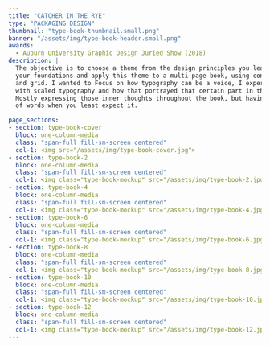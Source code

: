 ```yaml
---
title: "CATCHER IN THE RYE"
type: "PACKAGING DESIGN"
thumbnail: "type-book-thumbnail.small.png"
banner: "/assets/img/type-book-header.small.png"
awards:
  - Auburn University Graphic Design Juried Show (2018)
description: |
  The objective is to choose a theme from the design principles you learned in
  your foundations and apply this theme to a multi-page book, using concept, type,
  and grid. I wanted to Focus on how typography can be a voice, I experimented
  with scaled typography and how that portrayed that certain part in the book.
  Mostly expressing those inner thoughts throughout the book, but having a burst
  of words when you least expect it.

page_sections:
- section: type-book-cover
  block: one-column-media
  class: "span-full fill-sm-screen centered"
  col-1: <img src="/assets/img/type-book-cover.jpg">
- section: type-book-2
  block: one-column-media
  class: "span-full fill-sm-screen centered"
  col-1: <img class="type-book-mockup" src="/assets/img/type-book-2.jpg">
- section: type-book-4
  block: one-column-media
  class: "span-full fill-sm-screen centered"
  col-1: <img class="type-book-mockup" src="/assets/img/type-book-4.jpg">
- section: type-book-6
  block: one-column-media
  class: "span-full fill-sm-screen centered"
  col-1: <img class="type-book-mockup" src="/assets/img/type-book-6.jpg">
- section: type-book-8
  block: one-column-media
  class: "span-full fill-sm-screen centered"
  col-1: <img class="type-book-mockup" src="/assets/img/type-book-8.jpg">
- section: type-book-10
  block: one-column-media
  class: "span-full fill-sm-screen centered"
  col-1: <img class="type-book-mockup" src="/assets/img/type-book-10.jpg">
- section: type-book-12
  block: one-column-media
  class: "span-full fill-sm-screen centered"
  col-1: <img class="type-book-mockup" src="/assets/img/type-book-12.jpg">
---
```

